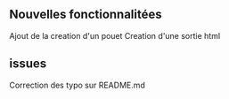 ## Nouvelles fonctionnalitées

Ajout de la creation d'un pouet
Creation d'une sortie html 

## issues

Correction des typo sur README.md


